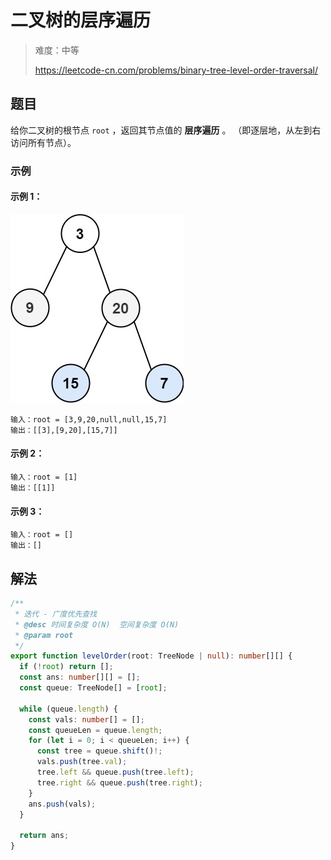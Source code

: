 # 二叉树的层序遍历

> 难度：中等
>
> https://leetcode-cn.com/problems/binary-tree-level-order-traversal/

## 题目

给你二叉树的根节点 `root` ，返回其节点值的 **层序遍历** 。 （即逐层地，从左到右访问所有节点）。

### 示例

#### 示例 1：

![](../../assets/images/problemset/binary-tree-level-order-traversal.jpg)

```
输入：root = [3,9,20,null,null,15,7]
输出：[[3],[9,20],[15,7]]
```

#### 示例 2：

```
输入：root = [1]
输出：[[1]]
```

#### 示例 3：

```
输入：root = []
输出：[]
```

## 解法

```typescript
/**
 * 迭代 - 广度优先查找
 * @desc 时间复杂度 O(N)  空间复杂度 O(N)
 * @param root
 */
export function levelOrder(root: TreeNode | null): number[][] {
  if (!root) return [];
  const ans: number[][] = [];
  const queue: TreeNode[] = [root];

  while (queue.length) {
    const vals: number[] = [];
    const queueLen = queue.length;
    for (let i = 0; i < queueLen; i++) {
      const tree = queue.shift()!;
      vals.push(tree.val);
      tree.left && queue.push(tree.left);
      tree.right && queue.push(tree.right);
    }
    ans.push(vals);
  }

  return ans;
}
```